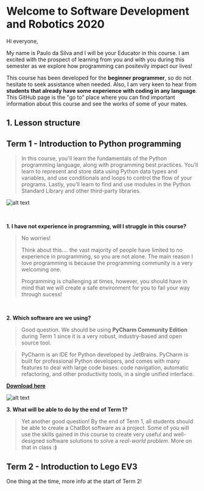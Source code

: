 # Welcome to Software Development and Robotics 2020

Hi everyone, 

My name is Paulo da Silva and I will be your Educator in this course. I am excited with the prospect of learning from you and with you during this semester as we explore how programming can positevily impact our lives! 

This course has been developed for the **beginner programmer**, so do not hesitate to seek assistance when needed. Also, I am very keen to hear from **students that already have some experience with coding in any language**. This GitHub page is the "go to" place where you can find important information about this course and see the works of some of your mates.


## 1. Lesson structure

## Term 1 - Introduction to Python programming

> In this course, you'll learn the fundamentals of the Python programming language, along with programming best practices. You’ll learn to represent and store data using Python data types and variables, and use conditionals and loops to control the flow of your programs.  Lastly, you’ll learn to find and use modules in the Python Standard Library and other third-party libraries.
<p>

![alt text](https://cdn.shopify.com/s/files/1/0185/1576/files/NavImageAssets-More-FAQ.png?v=1506554211 "FAQ")

<br>

**1. I have not experience in programming, will I struggle in this course?**

> No worries!
> 
> Think about this.... the vast majority of people have limited to no experience in programming, so you are not alone. The main reason I love programming is because the programming community is a very welcoming one. 
> 
> Programming is challenging at times, however, you should have in mind that we will create a safe environment for you to fail your way through sucess!
<br>

**2. Which software are we using?**

> Good question. We should be using **PyCharm Community Edition** during Term 1 since it is a very robust, industry-based and open source tool.

> PyCharm is an IDE for Python developed by JetBrains. PyCharm is built for professional Python developers, and comes with many features to deal with large code bases: code navigation, automatic refactoring, and other productivity tools, in a single unified interface.

**[Download here](https://www.jetbrains.com/pycharm/download/#section=windows)**
<br>

![alt text](https://external-content.duckduckgo.com/iu/?u=https%3A%2F%2Ftse4.mm.bing.net%2Fth%3Fid%3DOIP.2pw0zQjV3btNQ2l6UB_qKgAAAA%26pid%3DApi&f=1 "PyCharm")

**3. What will be able to do by the end of Term 1?**

> Yet another good question! By the end of Term 1, all students should be able to create a ChatBot software as a project. Some of you will use the skills gained in this course to create very useful and well-designed software solutions to solve a *real-world problem*. More on that in class **:)**


## Term 2 - Introduction to Lego EV3

One thing at the time, more info at the start of Term 2!
